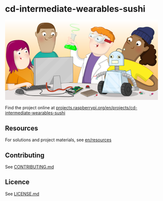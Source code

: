 # cd-intermediate-wearables-sushi

![cd-intermediate-wearables-sushi](banner.png)

Find the project online at [projects.raspberrypi.org/en/projects/cd-intermediate-wearables-sushi](https://projects.raspberrypi.org/en/projects/cd-intermediate-wearables-sushi)

## Resources
For solutions and project materials, see [en/resources](https://github.com/raspberrypilearning/cd-intermediate-wearables-sushi/tree/master/en/resources)

## Contributing
See [CONTRIBUTING.md](CONTRIBUTING.md)

## Licence
 See [LICENSE.md](LICENSE.md)